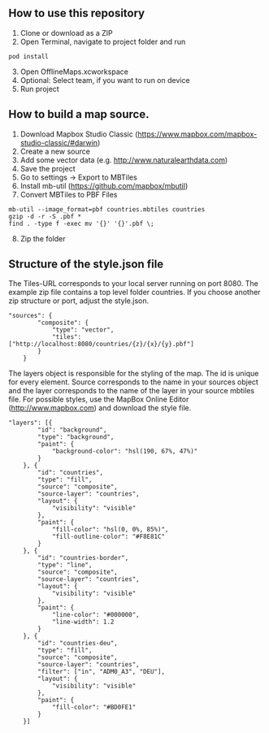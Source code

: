 ## How to use this repository
1) Clone or download as a ZIP
2) Open Terminal, navigate to project folder and run
```
pod install
```
3) Open OfflineMaps.xcworkspace
4) Optional: Select team, if you want to run on device
5) Run project

## How to build a map source.
1) Download Mapbox Studio Classic (https://www.mapbox.com/mapbox-studio-classic/#darwin)
2) Create a new source
3) Add some vector data (e.g. http://www.naturalearthdata.com)
4) Save the project
5) Go to settings -> Export to MBTiles
6) Install mb-util (https://github.com/mapbox/mbutil)
7) Convert MBTiles to PBF Files
```
mb-util --image_format=pbf countries.mbtiles countries
gzip -d -r -S .pbf *
find . -type f -exec mv '{}' '{}'.pbf \;
```
8) Zip the folder

## Structure of the style.json file
The Tiles-URL corresponds to your local server running on port 8080. The example zip file contains a top level folder countries. If you choose another zip structure or port, adjust the style.json.
```
"sources": {
        "composite": {
            "type": "vector",
            "tiles": ["http://localhost:8080/countries/{z}/{x}/{y}.pbf"]
        }
    }
```

The layers object is responsible for the styling of the map. The id is unique for every element. Source corresponds to the name in your sources object and the layer corresponds to the name of the layer in your source mbtiles file. For possible styles, use the MapBox Online Editor (http://www.mapbox.com) and download the style file.
```
"layers": [{
        "id": "background",
        "type": "background",
        "paint": {
            "background-color": "hsl(190, 67%, 47%)"
        }
    }, {
        "id": "countries",
        "type": "fill",
        "source": "composite",
        "source-layer": "countries",
        "layout": {
            "visibility": "visible"
        },
        "paint": {
            "fill-color": "hsl(0, 0%, 85%)",
            "fill-outline-color": "#F8E81C"
        }
    }, {
        "id": "countries-border",
        "type": "line",
        "source": "composite",
        "source-layer": "countries",
        "layout": {
            "visibility": "visible"
        },
        "paint": {
            "line-color": "#000000",
            "line-width": 1.2
        }
    }, {
        "id": "countries-deu",
        "type": "fill",
        "source": "composite",
        "source-layer": "countries",
        "filter": ["in", "ADM0_A3", "DEU"],
        "layout": {
            "visibility": "visible"
        },
        "paint": {
            "fill-color": "#BD0FE1"
        }
    }]
```